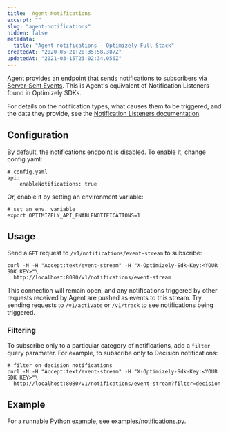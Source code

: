 ```yaml
---
title:  Agent Notifications
excerpt: ""
slug: "agent-notifications"
hidden: false
metadata: 
  title: "Agent notifications - Optimizely Full Stack"
createdAt: "2020-05-21T20:35:58.387Z"
updatedAt: "2021-03-15T23:02:34.056Z"
---
```


Agent provides an endpoint that sends notifications to subscribers via [Server-Sent Events](https://developer.mozilla.org/en-US/docs/Web/API/Server-sent_events). This is Agent's equivalent of Notification Listeners found in Optimizely SDKs.

For details on the notification types, what causes them to be triggered, and the data they provide, see the [Notification Listeners documentation](https://docs.developers.optimizely.com/full-stack/docs/set-up-notification-listener-go).

## Configuration

By default, the notifications endpoint is disabled. To enable it, change config.yaml:

```
# config.yaml
api:
    enableNotifications: true
```

Or, enable it by setting an environment variable:

```
# set an env. variable
export OPTIMIZELY_API_ENABLENOTIFICATIONS=1
```

## Usage

Send a `GET` request to `/v1/notifications/event-stream` to subscribe:

```
curl -N -H "Accept:text/event-stream" -H "X-Optimizely-Sdk-Key:<YOUR SDK KEY>"\
  http://localhost:8080/v1/notifications/event-stream
```

This connection will remain open, and any notifications triggered by other requests received by Agent are pushed as events to this stream. Try sending requests to `/v1/activate` or `/v1/track` to see notifications being triggered.


### Filtering

To subscribe only to a particular category of notifications, add a `filter` query parameter. For example, to subscribe only to Decision notifications:

```
# filter on decision notifications
curl -N -H "Accept:text/event-stream" -H "X-Optimizely-Sdk-Key:<YOUR SDK KEY>"\
  http://localhost:8080/v1/notifications/event-stream?filter=decision
```

## Example

For a runnable Python example, see [examples/notifications.py](https://github.com/WolffunGame/experiment-agent/tree/master/examples).
